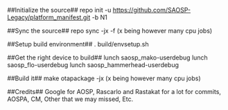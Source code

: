##Initialize the source##
repo init -u https://github.com/SAOSP-Legacy/platform_manifest.git -b N1

##Sync the source##
repo sync -jx -f (x being however many cpu jobs)

##Setup build environment##
. build/envsetup.sh

##Get the right device to build##
lunch saosp_mako-userdebug
lunch saosp_flo-userdebug
lunch saosp_hammerhead-userdebug

##Build it##
make otapackage -jx (x being however many cpu jobs)

##Credits##
Google for AOSP, Rascarlo and Rastakat for a lot for commits, AOSPA, CM, Other that we may missed, Etc.


